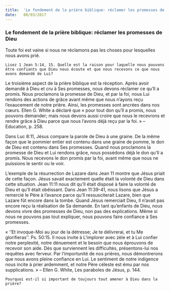 ```yaml
---
title:  'Le fondement de la prière biblique: réclamer les promesses de Dieu'
date:   08/03/2017
---
```


### Le fondement de la prière biblique: réclamer les promesses de Dieu 

Toute foi est vaine si nous ne réclamons pas les choses pour lesquelles nous avons prié. 

`Lisez 1 Jean 5:14, 15. Quelle est la raison pour laquelle nous pouvons être confiants que Dieu nous écoute et que nous recevons ce que nous avons demandé de Lui?` 

Le troisième aspect de la prière biblique est la réception. Après avoir demandé à Dieu et cru à Ses promesses, nous devons réclamer ce qu’Il a promis. Nous proclamons la promesse de Dieu, et par la foi, nous Lui rendons des actions de grâce avant même que nous n’ayons reçu l’exaucement de notre prière. Ainsi, les promesses sont ancrées dans nos cœurs. Ellen G. White a déclaré que « pour tout don qu’Il a promis, nous pouvons demander; mais nous devons aussi croire que nous le recevrons et rendre grâce à Dieu parce que nous l’avons déjà reçu par la foi. » – Education, p. 258. 

Dans Luc 8:11, Jésus compare la parole de Dieu à une graine. De la même façon que le pommier entier est contenu dans une graine de pomme, le don de Dieu est contenu dans Ses promesses. Quand nous proclamons la promesse de Dieu et Lui rendons grâce, nous possédons déjà le don qu’Il a promis. Nous recevons le don promis par la foi, avant même que nous ne puissions le sentir ou le voir. 

L’exemple de la résurrection de Lazare dans Jean 11 montre que Jésus priait de cette façon. Jésus savait exactement quelle était la volonté de Dieu dans cette situation. Jean 11:11 nous dit qu’Il était disposé à faire la volonté de Dieu et qu’Il était obéissant. Dans Jean 11:39-41, nous lisons que Jésus a remercié le Père à l’avance parce qu’Il ressusciterait Lazare, bien que Lazare fût encore dans la tombe. Quand Jésus remerciait Dieu, Il n’avait pas encore reçu la réalisation de Sa demande. En tant qu’enfants de Dieu, nous devons vivre des promesses de Dieu, non pas des explications. Même si nous ne pouvons pas tout expliquer, nous pouvons faire confiance à Ses promesses. 

« ‘‘Et invoque-Moi au jour de la détresse; Je te délivrerai, et tu Me glorifieras’’. Ps. 50:15. Il nous invite à L’implorer avec zèle et à Lui confier notre perplexité, notre dénuement et le besoin que nous éprouvons de recevoir son aide. Dès que surviennent les difficultés, présentons-lui nos requêtes avec ferveur. Par l’importunité de nos prières, nous démontrerons que nous avons pleine confiance en Lui. Le sentiment de notre indigence nous incite à prier ardemment, et notre Père céleste est ému par nos supplications. » – Ellen G. White, Les paraboles de Jésus, p. 144. 

`Pourquoi est-il si important de toujours tout amener à Dieu dans la prière?` 
